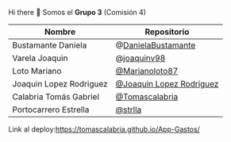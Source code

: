 Hi there 👋 Somos el **Grupo 3** (Comisión 4)

|         **Nombre**              |   **Repositorio**       |
|---------------------------------|--------------------------|
|Bustamante Daniela|@[DanielaBustamante]([url](https://github.com/DanielaBustamante))|
| Varela Joaquin |@[joaquinv98]([uhttps://github.com/joaquinv98rl])|
|Loto Mariano  | [@Marianoloto87]([(https://github.com/Marianoloto87)])|
|Joaquin Lopez Rodriguez|[@Joaquin Lopez Rodriguez]([(https://github.com/JoaquinLopezRodriguez)])|
|Calabria Tomás Gabriel|[@Tomascalabria]([(https://github.com/Tomascalabria)])|
|Portocarrero Estrella| [@strlla]([(https://github.com/strlla)])|


Link al deploy:https://tomascalabria.github.io/App-Gastos/